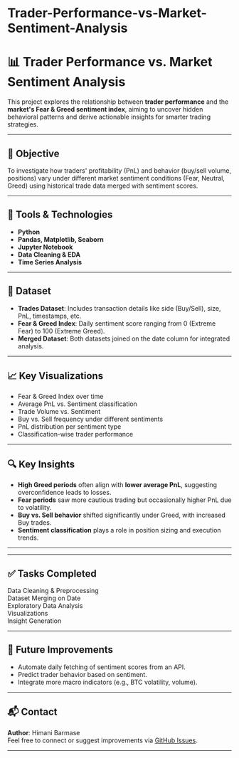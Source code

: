 # Trader-Performance-vs-Market-Sentiment-Analysis
# 📊 Trader Performance vs. Market Sentiment Analysis

This project explores the relationship between **trader performance** and the **market's Fear & Greed sentiment index**, aiming to uncover hidden behavioral patterns and derive actionable insights for smarter trading strategies.

---

## 🚀 Objective

To investigate how traders' profitability (PnL) and behavior (buy/sell volume, positions) vary under different market sentiment conditions (Fear, Neutral, Greed) using historical trade data merged with sentiment scores.

---

## 🧰 Tools & Technologies

- **Python**  
- **Pandas, Matplotlib, Seaborn**  
- **Jupyter Notebook**  
- **Data Cleaning & EDA**  
- **Time Series Analysis**

---

## 🧩 Dataset

- **Trades Dataset**: Includes transaction details like side (Buy/Sell), size, PnL, timestamps, etc.
- **Fear & Greed Index**: Daily sentiment score ranging from 0 (Extreme Fear) to 100 (Extreme Greed).
- **Merged Dataset**: Both datasets joined on the date column for integrated analysis.

---

## 📈 Key Visualizations

- Fear & Greed Index over time  
- Average PnL vs. Sentiment classification  
- Trade Volume vs. Sentiment  
- Buy vs. Sell frequency under different sentiments  
- PnL distribution per sentiment type  
- Classification-wise trader performance

---

## 🔍 Key Insights

- **High Greed periods** often align with **lower average PnL**, suggesting overconfidence leads to losses.
- **Fear periods** saw more cautious trading but occasionally higher PnL due to volatility.
- **Buy vs. Sell behavior** shifted significantly under Greed, with increased Buy trades.
- **Sentiment classification** plays a role in position sizing and execution trends.

---

---

## ✅ Tasks Completed

Data Cleaning & Preprocessing  
Dataset Merging on Date  
Exploratory Data Analysis  
Visualizations  
Insight Generation  

---

## 📎 Future Improvements

- Automate daily fetching of sentiment scores from an API.
- Predict trader behavior based on sentiment.
- Integrate more macro indicators (e.g., BTC volatility, volume).

---

## 📬 Contact

**Author**: Himani Barmase  
Feel free to connect or suggest improvements via [GitHub Issues](https://github.com/Himani-Barmase).

---



